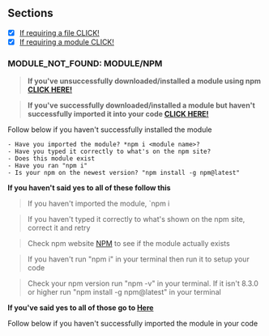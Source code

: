 ## Sections
- [x] [If requiring a file CLICK!]()
- [x] [If requiring a module CLICK!]()

### MODULE_NOT_FOUND: MODULE/NPM
> **If you've unsuccessfully downloaded/installed a module using npm [CLICK HERE!]()**

> **If you've successfully downloaded/installed a module but haven't successfully imported it into your code [CLICK HERE!]()**

Follow below if you haven't successfully installed the module 
```
- Have you imported the module? *npm i <module name>?
- Have you typed it correctly to what's on the npm site?
- Does this module exist
- Have you ran "npm i"
- Is your npm on the newest version? "npm install -g npm@latest" 
```
**If you haven't said yes to all of these follow this**

> If you haven't imported the module, `npm i <module name>

> If you haven't typed it correctly to what's shown on the npm site, correct it and retry

> Check npm website [NPM]() to see if the module actually exists 

> If you haven't run "npm i" in your terminal then run it to setup your code

> Check your npm version run "npm -v" in your terminal. If it isn't 8.3.0 or higher run "npm install -g npm@latest" in your terminal

**If you've said yes to all of those go to [Here]()**

Follow below if you haven't successfully imported the module in your code




